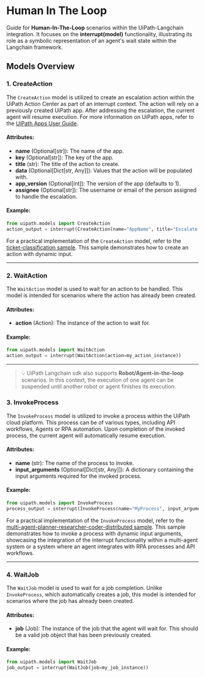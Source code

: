 # Human In The Loop

Guide for **Human-In-The-Loop** scenarios within the UiPath-Langchain integration.
It focuses on the **interrupt(model)** functionality, illustrating its role as a symbolic representation of an agent's
wait state within the Langchain framework.


## Models Overview


### 1. CreateAction

The `CreateAction` model is utilized to create an escalation action within the UiPath Action Center as part of an interrupt context. The action will rely on a previously created UiPath app.
After addressing the escalation, the current agent will resume execution.
For more information on UiPath apps, refer to the [UiPath Apps User Guide](https://docs.uipath.com/apps/automation-cloud/latest/user-guide/introduction).

#### Attributes:
- **name** (Optional[str]): The name of the app.
- **key** (Optional[str]): The key of the app.
- **title** (str): The title of the action to create.
- **data** (Optional[Dict[str, Any]]): Values that the action will be populated with.
- **app_version** (Optional[int]): The version of the app (defaults to 1).
- **assignee** (Optional[str]): The username or email of the person assigned to handle the escalation.

#### Example:
```python
from uipath.models import CreateAction
action_output = interrupt(CreateAction(name="AppName", title="Escalate Issue", data={"key": "value"}, app_version=1, assignee="user@example.com"))
```
For a practical implementation of the `CreateAction` model, refer to the [ticket-classification sample](https://github.com/UiPath/uipath-langchain-python/tree/main/samples/ticket-classification). This sample demonstrates how to create an action with dynamic input.

---

### 2. WaitAction

The `WaitAction` model is used to wait for an action to be handled. This model is intended for scenarios where the action has already been created.

#### Attributes:
- **action** (Action): The instance of the action to wait for.

#### Example:
```python
from uipath.models import WaitAction
action_output = interrupt(WaitAction(action=my_action_instance))
```
---
> 💡 UiPath Langchain sdk also supports **Robot/Agent-in-the-loop** scenarios. In this context, the execution of one agent
> can be suspended until another robot or agent finishes its execution.

### 3. InvokeProcess

The `InvokeProcess` model is utilized to invoke a process within the UiPath cloud platform.
This process can be of various types, including API workflows, Agents or RPA automation.
Upon completion of the invoked process, the current agent will automatically resume execution.

#### Attributes:
- **name** (str): The name of the process to invoke.
- **input_arguments** (Optional[Dict[str, Any]]): A dictionary containing the input arguments required for the invoked process.

#### Example:
```python
from uipath.models import InvokeProcess
process_output = interrupt(InvokeProcess(name="MyProcess", input_arguments={"arg1": "value1"}))
```

For a practical implementation of the `InvokeProcess` model, refer to the [multi-agent-planner-researcher-coder-distributed sample](https://github.com/UiPath/uipath-langchain-python/tree/main/samples/multi-agent-planner-researcher-coder-distributed). This sample demonstrates how to invoke a process with dynamic input arguments, showcasing the integration of the interrupt functionality within a multi-agent system or a system where an agent integrates with RPA processes and API workflows.

---

### 4. WaitJob

The `WaitJob` model is used to wait for a job completion. Unlike `InvokeProcess`, which automatically creates a job, this model is intended for scenarios where
    the job has already been created.

#### Attributes:
- **job** (Job): The instance of the job that the agent will wait for. This should be a valid job object that has been previously created.

#### Example:
```python
from uipath.models import WaitJob
job_output = interrupt(WaitJob(job=my_job_instance))
```

